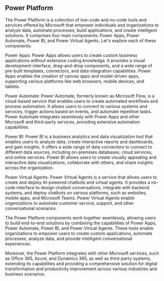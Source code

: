 ## Power Platform

The Power Platform is a collection of low-code and no-code tools and services offered by Microsoft that empower individuals and organizations to analyze data, automate processes, build applications, and create intelligent solutions. It comprises four main components: Power Apps, Power Automate, Power BI, and Power Virtual Agents. Let's explore each of these components:

Power Apps: Power Apps allows users to create custom business applications without extensive coding knowledge. It provides a visual development interface, drag-and-drop components, and a wide range of pre-built templates, connectors, and data integration capabilities. Power Apps enables the creation of canvas apps and model-driven apps, supporting various platforms like web browsers, mobile devices, and tablets.

Power Automate: Power Automate, formerly known as Microsoft Flow, is a cloud-based service that enables users to create automated workflows and process automation. It allows users to connect to various systems and services, trigger actions based on events, and automate repetitive tasks. Power Automate integrates seamlessly with Power Apps and other Microsoft and third-party services, providing extensive automation capabilities.

Power BI: Power BI is a business analytics and data visualization tool that enables users to analyze data, create interactive reports and dashboards, and gain insights. It offers a wide range of data connectors to connect to different data sources, including on-premises databases, cloud services, and online services. Power BI allows users to create visually appealing and interactive data visualizations, collaborate with others, and share insights across the organization.

Power Virtual Agents: Power Virtual Agents is a service that allows users to create and deploy AI-powered chatbots and virtual agents. It provides a no-code interface to design chatbot conversations, integrate with backend systems, and deploy chatbots on various platforms, such as websites, mobile apps, and Microsoft Teams. Power Virtual Agents enable organizations to automate customer service, support, and other conversational scenarios.

The Power Platform components work together seamlessly, allowing users to build end-to-end solutions by combining the capabilities of Power Apps, Power Automate, Power BI, and Power Virtual Agents. These tools enable organizations to empower users to create custom applications, automate processes, analyze data, and provide intelligent conversational experiences.

Moreover, the Power Platform integrates with other Microsoft services, such as Office 365, Azure, and Dynamics 365, as well as third-party systems, extending its capabilities and providing a comprehensive solution for digital transformation and productivity improvement across various industries and business scenarios.
